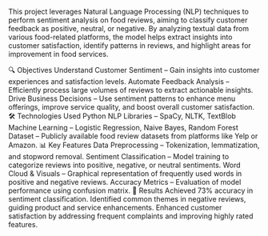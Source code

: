 This project leverages Natural Language Processing (NLP) techniques to perform sentiment analysis on food reviews, aiming to classify customer feedback as positive, neutral, or negative. By analyzing textual data from various food-related platforms, the model helps extract insights into customer satisfaction, identify patterns in reviews, and highlight areas for improvement in food services.

🔍 Objectives
Understand Customer Sentiment – Gain insights into customer experiences and satisfaction levels.
Automate Feedback Analysis – Efficiently process large volumes of reviews to extract actionable insights.
Drive Business Decisions – Use sentiment patterns to enhance menu offerings, improve service quality, and boost overall customer satisfaction.
🛠️ Technologies Used
Python
NLP Libraries – SpaCy, NLTK, TextBlob
Machine Learning – Logistic Regression, Naive Bayes, Random Forest
Dataset – Publicly available food review datasets from platforms like Yelp or Amazon.
📊 Key Features
Data Preprocessing – Tokenization, lemmatization, and stopword removal.
Sentiment Classification – Model training to categorize reviews into positive, negative, or neutral sentiments.
Word Cloud & Visuals – Graphical representation of frequently used words in positive and negative reviews.
Accuracy Metrics – Evaluation of model performance using confusion matrix.
🚀 Results
Achieved 73% accuracy in sentiment classification.
Identified common themes in negative reviews, guiding product and service enhancements.
Enhanced customer satisfaction by addressing frequent complaints and improving highly rated features.

